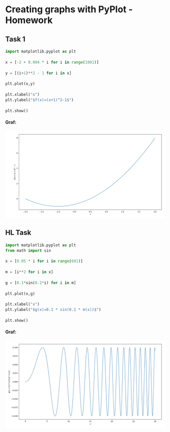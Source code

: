 # Creating graphs with PyPlot - Homework

## Task 1
```.py
import matplotlib.pyplot as plt

x = [-2 + 0.004 * i for i in range(1001)]

y = [(i+1)**2 - 1 for i in x]

plt.plot(x,y)

plt.xlabel("x")
plt.ylabel("$f(x)=(x+1)^2-1$")

plt.show()
```
#### Graf:
![graf1](HWgraph1.png)

## HL Task
```.py
import matplotlib.pyplot as plt
from math import sin

x = [0.05 * i for i in range(601)]

m = [i**2 for i in x]

g = [0.1*sin(0.1*i) for i in m]

plt.plot(x,g)

plt.xlabel("x")
plt.ylabel("$g(x)=0.1 * sin(0.1 * m(x))$")

plt.show()
```
#### Graf:
![graf2](HWgraphHL.png)



